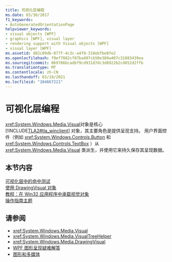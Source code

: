 ```yaml
---
title: 可视化层编程
ms.date: 03/30/2017
f1_keywords:
- AutoGeneratedOrientationPage
helpviewer_keywords:
- visual objects [WPF]
- graphics [WPF], visual layer
- rendering support with Visual objects [WPF]
- visual layer [WPF]
ms.assetid: d82c89db-077f-4c3c-a4f8-310ebfbe0fe2
ms.openlocfilehash: f9ef7082cf87ba497cb50e389a407c31883439ea
ms.sourcegitcommit: 069786bcadbf9cd931d7dc3d892262cd852d2ffb
ms.translationtype: MT
ms.contentlocale: zh-CN
ms.lasthandoff: 03/19/2021
ms.locfileid: "104667221"
---
```

# <a name="visual-layer-programming"></a>可视化层编程
<xref:System.Windows.Media.Visual>对象是核心 [!INCLUDE[TLA2#tla_winclient](../../../includes/tla2sharptla-winclient-md.md)] 对象，其主要角色是提供呈现支持。 用户界面控件（例如 <xref:System.Windows.Controls.Button> 和 <xref:System.Windows.Controls.TextBox> ）从 <xref:System.Windows.Media.Visual> 类派生，并使用它来持久保存其呈现数据。  
  
## <a name="in-this-section"></a>本节内容  
 [可视化层中的命中测试](hit-testing-in-the-visual-layer.md)  
 [使用 DrawingVisual 对象](using-drawingvisual-objects.md)  
 [教程：在 Win32 应用程序中承载视觉对象](tutorial-hosting-visual-objects-in-a-win32-application.md)  
 [操作指南主题](visual-layer-programming-how-to-topics.md)  
  
## <a name="see-also"></a>请参阅

- <xref:System.Windows.Media.Visual>
- <xref:System.Windows.Media.VisualTreeHelper>
- <xref:System.Windows.Media.DrawingVisual>
- [WPF 图形呈现疑难解答](wpf-graphics-rendering-overview.md)
- [图形和多媒体](index.md)
